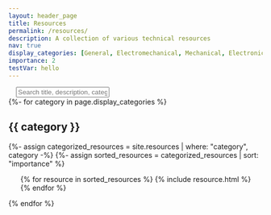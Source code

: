 ```yaml
---
layout: header_page
title: Resources
permalink: /resources/
description: A collection of various technical resources
nav: true
display_categories: [General, Electromechanical, Mechanical, Electronics, Programming, ROS, Website]
importance: 2
testVar: hello
---
```

<script>
// Logic behind search functionality
$(document).ready(function() {

  $("#search_bar").on("keyup", function() {
    var value = $(this).val().toLowerCase();
    // For each card, check if any of its innerHTML contains the input string (includes title, description, tags, categories)
    $(".card").each(function() {
      var r = $(this).text().toLowerCase().indexOf(value) > -1;
      if(r) { //If a card is becoming visible, ensure its parent is visible
        $(this).closest(".card-parent").toggle(true);
      }
      $(this).toggle(r);
    });

    $(".card-parent").each(function() {
      $(this).toggle($(this).find(".card:visible").length > 0);
    });
    $(".card:visible").each(function() {
      console.log($(this)[0]);
    });
  });
});
</script>


<div style="padding-left: 15px; padding-right: 15px;">
  <input class="form-control searchbar shadow-sm" id="search_bar" type="text" placeholder="Search title, description, category, keyword">
</div>

<!-- pages/resources.md -->
<div class="resources">
  <!-- Loop through categories -->
  {%- for category in page.display_categories %}
  <div class = "container card-parent" id="{{category}}">
    <!-- For each category, add header -->
    <h2 class="category">{{ category }}</h2>
    {%- assign categorized_resources = site.resources | where: "category", category -%}
    {%- assign sorted_resources = categorized_resources | sort: "importance" %}
    <ul class="post-list">
      {% for resource in sorted_resources %}
          {% include resource.html %}
      {% endfor %}
    </ul>
  </div>
  {% endfor %}
</div>